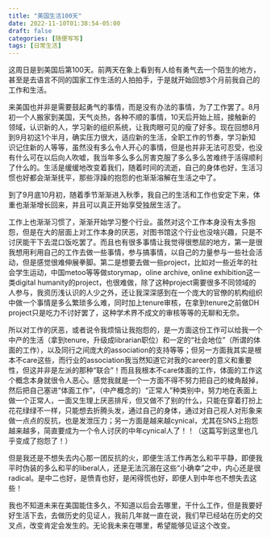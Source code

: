 ```yaml
---
title: "美国生活100天"
date: 2022-11-10T01:38:54-05:00
draft: false
categories: [随便写写]
tags: [日常生活]
---
```


这周日是到美国后第100天。前两天在象上看到有人给有勇气去一个陌生的地方，甚至是去语言不同的国家工作生活的人拍拍手，于是就开始回想3个月前我自己的工作和生活。
<!--more-->
来美国也并非是需要鼓起勇气的事情，而是没有办法的事情，为了工作罢了。8月初一个人搬家到美国，天气炎热，各种不顺的事情，10天后开始上班，接触新的领域，认识新的人，学习新的组织系统，让我肉眼可见的瘦了好多。现在回想8月到9月初这1个半月，确实压力很大，适应新的生活，全职工作的节奏，学习新知识记住新的人等等，虽然没有多么令人开心的事情，但是也并非无法可忍受，也没有什么可在以后向人吹嘘，我当年多么多么厉害克服了多么多么苦难终于活得顺利了什么的。生活是缓缓地改变着我们，随着时间的流逝，自己的身体也好，生活习惯也好都会渐渐抚平，那些浮躁的抱怨的也渐渐溶解在生活之中了。

到了9月底10月初，随着季节渐渐进入秋季，我自己的生活和工作也安定下来，体重也渐渐增长回来，并且可以真正开始享受独居生活了。

工作上也渐渐习惯了，渐渐开始学习整个行业。虽然对这个工作本身没有太多抱怨，但是在大的层面上对工作本身的厌恶，对图书馆这个行业也没啥兴趣，只是不讨厌能干下去混口饭吃罢了。而且也有很多事情让我觉得很憋屈的地方，第一是很我想用利用自己的工作去做一些事情，参与搞事情，以自己的力量参与一些社会活动，但是感觉很难伸展拳脚。第二是想要去做一些project，比如对一些近年的社会学生运动，中国metoo等等做storymap，oline archive, online exhibition这一类digital humanity的project，也很难做，除了这种project需要很多不同领域的人参与，我资历浅认识的人少之外，还让我深深感到在一个庞大的官僚的机构组织中做一个事情是多么繁琐多么难，同时加上tenure审核，在拿到tenure之前做DH project只是吃力不讨好罢了，这种学术界不成文的审核等等的无聊和无奈。

所以对工作的厌恶，或者说令我烦恼让我抱怨的，是一方面这份工作可以给我一个中产的生活（拿到tenure，升级成librarian职位）和一定的“社会地位”（所谓的体面的工作），以及同行之间庞大的association的支持等等；但另一方面我其实是根本不care这些，而行业的association我当然知道它对我的career的意义和重要性，但这并非是左派的那种“联合”！而且我根本不care体面的工作，体面的工作这个概念本身就很令人恶心。感觉我就是一个一方面不得不努力把自己的棱角敲掉，然后把自己塞进“体面工作”，（中产概念的）“正常人”种类别中，努力地在表面上做一个正常人，一面又生理上厌恶排斥，但又做不了别的什么，只能在穿着打扮上花花绿绿不一样，只能想去折腾头发，通过自己的身体，通过对自己视人对形象来做一点点的反抗，也是发泄压力；另一方面是越来越cynical，尤其在SNS上抱怨越来越多，简直要成为一个令人讨厌的中年cynical人了！！（这篇写到这里也几乎变成了抱怨了！）

但是我还是不想失去内心那一团反抗的火，即便生活工作再怎么和平平静，即便我平时伪装的多么和平的liberal人，还是无法沉溺在这些“小确幸”之中，内心还是很radical。是中二也好，是愤青也好，是闲得慌也好，即便人到中年也不想失去这些！

我也不知道未来在美国能住多久，不知道以后会去哪里，干什么工作，但是我要好好生活下去，去做历史的见证人，我前几年就一直在说，我们早已经站在历史的交叉点，改变肯定会发生的。无论我未来在哪里，希望能够见证这个改变。
